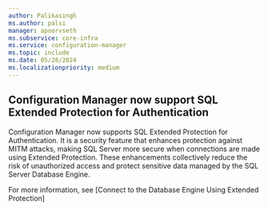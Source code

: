 ```yaml
---
author: Palikasingh
ms.author: palsi
manager: apoorvseth
ms.subservice: core-infra
ms.service: configuration-manager
ms.topic: include
ms.date: 05/28/2024
ms.localizationpriority: medium
---
```


## <a name="bkmk_Sqlepa"></a> Configuration Manager now support SQL Extended Protection for Authentication

<!--24501008-->

Configuration Manager now supports SQL Extended Protection for Authentication. It is a security feature that enhances protection against MITM attacks, making SQL Server more secure when connections are made using Extended Protection. These enhancements collectively reduce the risk of unauthorized access and protect sensitive data managed by the SQL Server Database Engine. 

For more information, see [Connect to the Database Engine Using Extended Protection]
